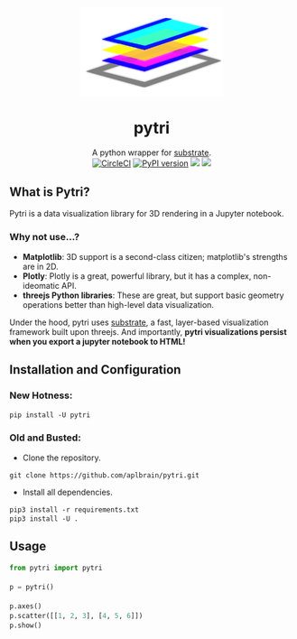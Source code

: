 <p align="center">
 <img align="center" alt="substrate" src="./logo.svg" width="50%" />
 <h1 align="center" fontsize="3em">pytri</h1>
</p>

<p align="center">
    <span>A python wrapper for <a href="https://github.com/jhuapl-boss/substrate">substrate</a>.</span><br />
    <a href="https://circleci.com/gh/aplbrain/pytri"><img alt="CircleCI" src="https://circleci.com/gh/aplbrain/pytri.svg?style=svg" /></a>
    <a href="https://badge.fury.io/py/pytri"><img src="https://badge.fury.io/py/pytri.svg" alt="PyPI version" height="18"></a>
    <a href="https://github.com/jhuapl-boss/substrate"><img src="https://img.shields.io/badge/substrate-v.1.1.0-cd1642.svg" height="18"></a>
    <a href="https://codeclimate.com/github/aplbrain/pytri/maintainability"><img src="https://api.codeclimate.com/v1/badges/898780feddf32135447b/maintainability" /></a>
</p>

## What is Pytri?

Pytri is a data visualization library for 3D rendering in a Jupyter notebook.

### Why not use...?

- **Matplotlib**: 3D support is a second-class citizen; matplotlib's strengths are in 2D.
- **Plotly**: Plotly is a great, powerful library, but it has a complex, non-ideomatic API.
- **threejs Python libraries**: These are great, but support basic geometry operations better than high-level data visualization.

Under the hood, pytri uses [substrate](https://github.com/jhuapl-boss/substrate), a fast, layer-based visualization framework built upon threejs. And importantly, **pytri visualizations persist when you export a jupyter notebook to HTML!**

## Installation and Configuration

### New Hotness:

```shell
pip install -U pytri
```

### Old and Busted:

- Clone the repository.
```shell
git clone https://github.com/aplbrain/pytri.git
```
- Install all dependencies.
```shell
pip3 install -r requirements.txt
pip3 install -U .
```

## Usage

```python
from pytri import pytri

p = pytri()

p.axes()
p.scatter([[1, 2, 3], [4, 5, 6]])
p.show()
```

